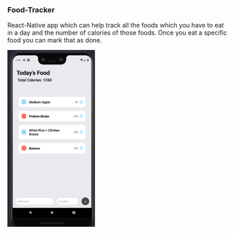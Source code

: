 ### Food-Tracker
React-Native app which can help track all the foods which you have to eat in a day and the number of calories of those foods.
Once you eat a specific food you can mark that as done.


<img src="/images/app.PNG" height="400" />